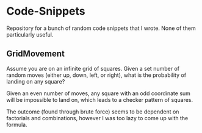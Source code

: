 # Code-Snippets

Repository for a bunch of random code snippets that I wrote. None of them particularly useful.

## GridMovement

Assume you are on an infinite grid of squares. Given a set number of random moves (either up, down, left, or right), what is the probability of landing on any square?

Given an even number of moves, any square with an odd coordinate sum will be impossible to land on, which leads to a checker pattern of squares.

The outcome (found through brute force) seems to be dependent on factorials and combinations, however I was too lazy to come up with the formula.

